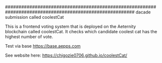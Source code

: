 ########################################################################################################
dacade submission called coolestCat 

This is a frontend voting system that is deployed on the Aeternity blockchain called coolestCat. It checks which candidate coolest cat has the highest number of vote.

Test via base https://base.aepps.com

See website here: https://chigozie0706.github.io/coolestCat/
